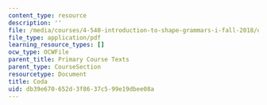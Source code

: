 ```yaml
---
content_type: resource
description: ''
file: /media/courses/4-540-introduction-to-shape-grammars-i-fall-2018/db39e670652d3f8637c599e19dbee08a_MIT4_540F18_coda.pdf
file_type: application/pdf
learning_resource_types: []
ocw_type: OCWFile
parent_title: Primary Course Texts
parent_type: CourseSection
resourcetype: Document
title: Coda
uid: db39e670-652d-3f86-37c5-99e19dbee08a
---
```

